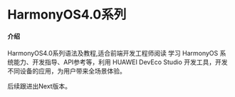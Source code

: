 # HarmonyOS4.0系列

#### 介绍
HarmonyOS4.0系列语法及教程,适合前端开发工程师阅读
学习 HarmonyOS 系统能力、开发指导、API参考等，利用 HUAWEI DevEco Studio 开发工具，开发不同设备的应用，为用户带来全场景体验。


后续跟进出Next版本。
